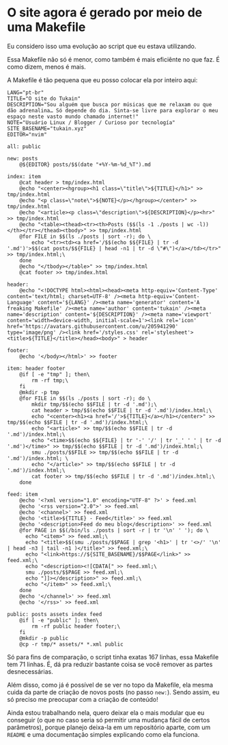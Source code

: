 # O site agora é gerado por meio de uma Makefile

Eu considero isso uma evolução ao script que eu estava utilizando.

Essa Makefile não só é menor, como também é mais eficiênte no que faz. É como
dizem, menos é mais.

A Makefile é tão pequena que eu posso colocar ela por inteiro aqui:


    LANG="pt-br"
    TITLE="O site do Tukain"
    DESCRIPTION="Sou alguém que busca por músicas que me relaxam ou que dão adrenalina… Só depende do dia. Sinta-se livre para explorar o meu espaço neste vasto mundo chamado internet!"
    NOTE="Usuário Linux / Blogger / Curioso por tecnología"
    SITE_BASENAME="tukain.xyz"
    EDITOR="nvim"
    
    all: public
    
    new: posts
    	@${EDITOR} posts/$$(date "+%Y-%m-%d_%T").md
    
    index: item
    	@cat header > tmp/index.html
    	@echo "<center><hgroup><h1 class=\"title\">${TITLE}</h1>" >> tmp/index.html
    	@echo "<p class=\"note\">${NOTE}</p></hgroup></center>" >> tmp/index.html
    	@echo "<article><p class=\"description\">${DESCRIPTION}</p><hr>" >> tmp/index.html
    	@echo "<table><thead><tr><th>Posts ($$(ls -1 ./posts | wc -l))</th></tr></thead><tbody>" >> tmp/index.html
    	@for FILE in $$(ls ./posts | sort -r); do \
    		echo "<tr><td><a href='/$$(echo $${FILE} | tr -d '.md')'>$$(cat posts/$${FILE} | head -n1 | tr -d \"#\")</a></td></tr>" >> tmp/index.html;\
    	done
    	@echo "</tbody></table>" >> tmp/index.html
    	@cat footer >> tmp/index.html
    
    header:
    	@echo "<!DOCTYPE html><html><head><meta http-equiv='Content-Type' content='text/html; charset=UTF-8' /><meta http-equiv='Content-Language' content='${LANG}' /><meta name='generator' content='A freaking Makefile' /><meta name='author' content='tukain' /><meta name='description' content='${DESCRIPTION}' /><meta name='viewport' content='width=device-width, initial-scale=1'><link rel='icon' href='https://avatars.githubusercontent.com/u/205941290' type='image/png' /><link href='/styles.css' rel='stylesheet'><title>${TITLE}</title></head><body>" > header
    
    footer:
    	@echo '</body></html>' >> footer
    
    item: header footer
    	@if [ -e "tmp" ]; then\
    		rm -rf tmp;\
    	fi
    	@mkdir -p tmp
    	@for FILE in $$(ls ./posts | sort -r); do \
    		mkdir tmp/$$(echo $$FILE | tr -d '.md');\
    		cat header > tmp/$$(echo $$FILE | tr -d '.md')/index.html;\
    		echo "<center><h1><a href='/'>${TITLE}</a></h1></center>" >> tmp/$$(echo $$FILE | tr -d '.md')/index.html;\
    		echo "<article>" >> tmp/$$(echo $$FILE | tr -d '.md')/index.html;\
    		echo "<time>$$(echo $${FILE} | tr '-' '/' | tr '_' ' ' | tr -d '.md')</time>" >> tmp/$$(echo $$FILE | tr -d '.md')/index.html;\
    		smu ./posts/$$FILE >> tmp/$$(echo $$FILE | tr -d '.md')/index.html; \
    		echo "</article>" >> tmp/$$(echo $$FILE | tr -d '.md')/index.html;\
    		cat footer >> tmp/$$(echo $$FILE | tr -d '.md')/index.html;\
    	done
    
    feed: item
    	@echo '<?xml version="1.0" encoding="UTF-8" ?>' > feed.xml
    	@echo '<rss version="2.0">' >> feed.xml
    	@echo '<channel>' >> feed.xml
    	@echo '<title>${TITLE} - Feed</title>' >> feed.xml
    	@echo '<description>Feed do meu blog</description>' >> feed.xml
    	@for PAGE in $$(/bin/ls ./posts | sort -r | tr '\n' ' '); do \
    	  echo "<item>" >> feed.xml;\
    	  echo "<title>$$(smu ./posts/$$PAGE | grep '<h1>' | tr '<>/' '\n' | head -n3 | tail -n1 )</title>" >> feed.xml;\
    	  echo "<link>https://${SITE_BASENAME}/$$PAGE</link>" >> feed.xml;\
    	  echo "<description><![CDATA[" >> feed.xml;\
    	  smu ./posts/$$PAGE >> feed.xml;\
    	  echo "]]></description>" >> feed.xml;\
    	  echo "</item>" >> feed.xml;\
    	done
    	@echo '</channel>' >> feed.xml
    	@echo '</rss>' >> feed.xml
    
    public: posts assets index feed
    	@if [ -e "public" ]; then\
    		rm -rf public header footer;\
    	fi
    	@mkdir -p public
    	@cp -r tmp/* assets/* *.xml public


Só para fins de comparação, o script tinha exatas 167 linhas, essa Makefile tem
71 linhas. É, dá pra reduzir bastante coisa se você remover as partes
desnecessárias.

Além disso, como já é possível de se ver no topo da Makefile, ela mesma cuida da parte de criação
de novos posts (no passo `new:`). Sendo assim, eu só preciso me preocupar com a criação de conteúdo!

Ainda estou trabalhando nela, quero deixar ela o mais modular que eu conseguir (o que no caso seria
só permitir uma mudança fácil de certos parâmetros), porque planejo deixa-la em um repositório aparte,
com um `README` e uma documentação simples explicando como ela funciona.

